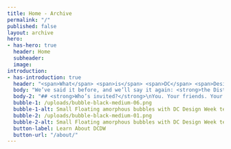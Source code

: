```yaml
---
title: Home - Archive
permalink: "/"
published: false
layout: archive
hero:
- has-hero: true
  header: Home
  subheader: 
  image: 
introduction:
- has-introduction: true
  header: "<span>What</span> <span>is</span> <span>DC</span> <span>Design</span> <span>Week</span> <span>?</span>"
  body: "We’ve said it before, and we’ll say it again: <strong>the District is more than just politics</strong>.\n\nIt’s a hub for performing arts and the birthplace of go-go music. It’s full of art and artists. It’s the diverse city that gives us energy and perspective. <strong>We’re here to remind everyone that the DMV is full of people who possess that creative magic that leaves us all inspired</strong>."
  body-2: "## <strong>Who’s invited?</strong>\nYou. Your friends. Your co-workers. Designers. Not-designers. Everything-in-between. <strong>Anyone and everyone is welcome</strong>. We’re celebrating the creative voices of the DMV, and we want you to join us."
  bubble-1: /uploads/bubble-black-medium-06.png
  bubble-1-alt: Small Floating amorphous bubbles with DC Design Week text inside
  bubble-2: /uploads/bubble-black-medium-01.png
  bubble-2-alt: Small Floating amorphous bubbles with DC Design Week text inside
  button-label: Learn About DCDW
  button-url: "/about/"
---
```

